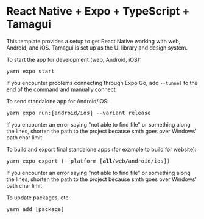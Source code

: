 # React Native + Expo + TypeScript + Tamagui
This template provides a setup to get React Native working with web, Android, and iOS. Tamagui is set up as the UI library and design system.

To start the app for development (web, Android, iOS):
<pre>
yarn expo start
</pre>
If you encounter problems connecting through Expo Go, add ```--tunnel``` to the end of the command and manually connect

To send standalone app for Android/iOS:
<pre>
yarn expo run:[android/ios] --variant release
</pre>
If you encounter an error saying "not able to find file" or something along the lines, shorten the path to the project because smth goes over Windows' path char limit

To build and export final standalone apps (for example to build for website):
<pre>
yarn expo export (--platform [<b>all</b>/web/android/ios])
</pre>
If you encounter an error saying "not able to find file" or something along the lines, shorten the path to the project because smth goes over Windows' path char limit

To update packages, etc:
<pre>
yarn add [package]
</pre>
